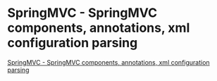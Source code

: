 # SpringMVC - SpringMVC components, annotations, xml configuration parsing
[SpringMVC - SpringMVC components, annotations, xml configuration parsing](https://aiwithcloud.com/2022/09/19/springmvc___springmvc_components_annotations_xml_configuration_parsing/)